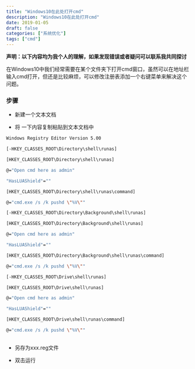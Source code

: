 ```yaml
---
title: "Windows10在此处打开cmd"
description: "Windows10在此处打开cmd"
date: 2019-01-05
draft: false
categories: ["系统优化"] 
tags: ["cmd"]
---
```


**声明：以下内容均为我个人的理解，如果发现错误或者疑问可以联系我共同探讨**

在Windows10中我们经常需要在某个文件夹下打开cmd窗口，虽然可以在地址栏输入cmd打开，但还是比较麻烦，可以修改注册表添加一个右键菜单来解决这个问题。

### 步骤

- 新建一个文本文档

- 将 一下内容复制粘贴到文本文档中

```bash
Windows Registry Editor Version 5.00

[-HKEY_CLASSES_ROOT\Directory\shell\runas]

[HKEY_CLASSES_ROOT\Directory\shell\runas]

@="Open cmd here as admin"             

"HasLUAShield"=""

[HKEY_CLASSES_ROOT\Directory\shell\runas\command]

@="cmd.exe /s /k pushd \"%V\""

[-HKEY_CLASSES_ROOT\Directory\Background\shell\runas]

[HKEY_CLASSES_ROOT\Directory\Background\shell\runas]

@="Open cmd here as admin"           

"HasLUAShield"=""

[HKEY_CLASSES_ROOT\Directory\Background\shell\runas\command]

@="cmd.exe /s /k pushd \"%V\""

[-HKEY_CLASSES_ROOT\Drive\shell\runas]

[HKEY_CLASSES_ROOT\Drive\shell\runas]

@="Open cmd here as admin"           

"HasLUAShield"=""

[HKEY_CLASSES_ROOT\Drive\shell\runas\command]

@="cmd.exe /s /k pushd \"%V\""
    
```

- 另存为xxx.reg文件

- 双击运行